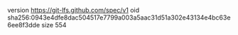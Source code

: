 version https://git-lfs.github.com/spec/v1
oid sha256:0943e4dfe8dac504517e7799a003a5aac31d51a302e43134e4bc63e6ee8f3dde
size 554
